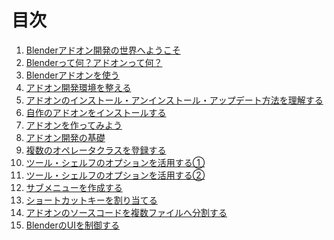 

<div id="sect_title_text"></div>

# 目次

<div id="sect_title_img_0_0"></div>

1. [Blenderアドオン開発の世界へようこそ](body/chapter_01/SUMMARY.md)
  1. [Blenderって何？アドオンって何？](body/chapter_01/01_What_is_Blender_What_is_Add-on.md)
  2. [Blenderアドオンを使う](body/chapter_01/02_Use_Blender_Add-on.md)
  3. [アドオン開発環境を整える](body/chapter_01/03_Prepare_Add-on_development_environment.md)
  4. [アドオンのインストール・アンインストール・アップデート方法を理解する](body/chapter_01/04_Understand_Install_Uninstall_Update_Add-on.md)
  5. [自作のアドオンをインストールする](body/chapter_01/05_Install_own_Add-on.md)
2. [アドオンを作ってみよう](body/chapter_02/SUMMARY.md)
  1. [アドオン開発の基礎](body/chapter_02/01_Basic_of_Add-on_Development.md)
  2. [複数のオペレータクラスを登録する](body/chapter_02/02_Register_Multiple_Operation_Classes.md)
  3. [ツール・シェルフのオプションを活用する①](body/chapter_02/03_Use_Property_on_Tool_Shelf_1.md)
  4. [ツール・シェルフのオプションを活用する②](body/chapter_02/04_Use_Property_on_Tool_Shelf_2.md)
  5. [サブメニューを作成する](body/chapter_02/05_Create_Sub-menu.md)
  6. [ショートカットキーを割り当てる](body/chapter_02/06_Allocate_Shortcut_Keys.md)
  7. [アドオンのソースコードを複数ファイルへ分割する](body/chapter_02/07_Divide_Add-on_Source_into_Multiple_Files.md)
  8. [BlenderのUIを制御する](body/chapter_02/08_Control_Blender_UI.md)
